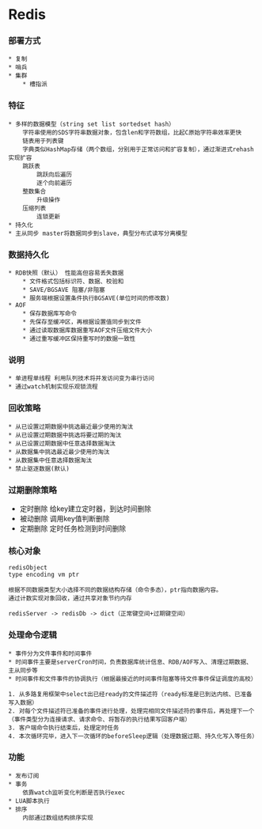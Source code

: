 # Redis

### 部署方式
    * 复制
    * 哨兵
    * 集群
        * 槽指派

### 特征
    * 多样的数据模型（string set list sortedset hash）
        字符串使用的SDS字符串数据对象，包含len和字符数组，比起C原始字符串效率更快
        链表用于列表键
        字典类似HashMap存储（两个数组，分别用于正常访问和扩容复制），通过渐进式rehash实现扩容
        跳跃表
            跳跃向后遍历
            逐个向前遍历
        整数集合
            升级操作
        压缩列表
            连锁更新
    * 持久化
    * 主从同步 master将数据同步到slave，典型分布式读写分离模型
    
### 数据持久化
    * RDB快照（默认） 性能高但容易丢失数据
        * 文件格式包括标识符、数据、校验和
        * SAVE/BGSAVE 阻塞/非阻塞
        * 服务端根据设置条件执行BGSAVE(单位时间的修改数)
    * AOF
        * 保存数据库写命令
        * 先保存至缓冲区，再根据设置值同步到文件
        * 通过读取数据库数据重写AOF文件压缩文件大小
        * 通过重写缓冲区保持重写时的数据一致性
    
### 说明
    * 单进程单线程 利用队列技术将并发访问变为串行访问
    * 通过watch机制实现乐观锁流程
    
### 回收策略
    * 从已设置过期数据中挑选最近最少使用的淘汰
    * 从已设置过期数据中挑选将要过期的淘汰
    * 从已设置过期数据中任意选择数据淘汰
    * 从数据集中挑选最近最少使用的淘汰
    * 从数据集中任意选择数据淘汰
    * 禁止驱逐数据(默认)

### 过期删除策略
* 定时删除 给key建立定时器，到达时间删除
* 被动删除 调用key值判断删除
* 定期删除 定时任务检测到时间删除
    
### 核心对象
    
    redisObject
    type encoding vm ptr
    
    根据不同数据类型大小选择不同的数据结构存储（命令多态），ptr指向数据内容。
    通过计数实现对象回收，通过共享对象节约内存
    
    redisServer -> redisDb -> dict（正常键空间+过期键空间）
    
### 处理命令逻辑

    * 事件分为文件事件和时间事件
    * 时间事件主要是serverCron时间，负责数据库统计信息、RDB/AOF写入、清理过期数据、主从同步等
    * 时间事件和文件事件的协调执行（根据最接近的时间事件阻塞等待文件事件保证调度的高校）

    1. 从多路复用框架中select出已经ready的文件描述符（ready标准是已到达内核、已准备写入数据）
    2. 对每个文件描述符已准备的事件进行处理，处理完相同文件描述符的事件后，再处理下一个（事件类型分为连接请求、请求命令、将暂存的执行结果写回客户端）
    3. 客户端命令执行结束后，处理定时任务
    4. 本次循环完毕，进入下一次循环的beforeSleep逻辑（处理数据过期、持久化写入等任务）
    
### 功能
    * 发布订阅
    * 事务
        依靠watch监听变化判断是否执行exec
    * LUA脚本执行
    * 排序
        内部通过数组结构排序实现
